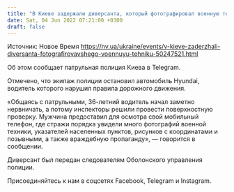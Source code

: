 ```yaml
---
title: "В Киеве задержали диверсанта, который фотографировал военную технику"
date: Sat, 04 Jun 2022 07:21:00 +0300
draft: false
---
```

Источник: Новое Время https://nv.ua/ukraine/events/v-kieve-zaderzhali-diversanta-fotografirovavshego-voennuyu-tehniku-50247521.html


Об этом сообщает патрульная полиция Киева в Telegram.

Отмечено, что экипаж полиции остановил автомобиль Hyundai, водитель которого нарушил правила дорожного движения.

 «Общаясь с патрульными, 36-летний водитель начал заметно нервничать, а потому инспекторы решили провести поверхностную проверку. Мужчина предоставил для осмотра свой мобильный телефон, где стражи порядка увидели много фотографий военной техники, указателей населенных пунктов, рисунков с координатами и позывными, а также враждебную пропаганду», — говорится в сообщении.

Диверсант был передан следователям Оболонского управления полиции.

Присоединяйтесь к нам в соцсетях Facebook, Telegram и Instagram.
